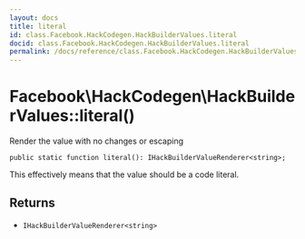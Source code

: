 ```yaml
---
layout: docs
title: literal
id: class.Facebook.HackCodegen.HackBuilderValues.literal
docid: class.Facebook.HackCodegen.HackBuilderValues.literal
permalink: /docs/reference/class.Facebook.HackCodegen.HackBuilderValues.literal.md
---
```

# Facebook\\HackCodegen\\HackBuilderValues::literal()




Render the value with no changes or escaping




``` Hack
public static function literal(): IHackBuilderValueRenderer<string>;
```




This effectively means that the value should be a code literal.




## Returns




* ` IHackBuilderValueRenderer<string> `
